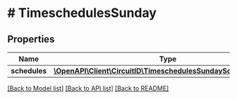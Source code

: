 # # TimeschedulesSunday

## Properties

Name | Type | Description | Notes
------------ | ------------- | ------------- | -------------
**schedules** | [**\OpenAPI\Client\CircuitID\TimeschedulesSundaySchedulesInner[]**](TimeschedulesSundaySchedulesInner.md) |  | [optional]

[[Back to Model list]](../../README.md#models) [[Back to API list]](../../README.md#endpoints) [[Back to README]](../../README.md)
